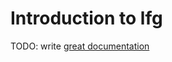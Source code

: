 # Introduction to lfg

TODO: write [great documentation](http://jacobian.org/writing/great-documentation/what-to-write/)
